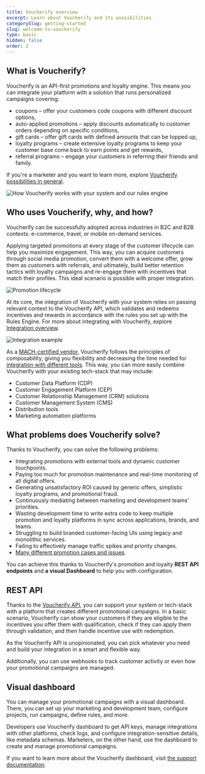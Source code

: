 ```yaml
---
title: Voucherify overview
excerpt: Learn about Voucherify and its possibilities
categorySlug: getting-started
slug: welcome-to-voucherify
type: basic
hidden: false
order: 2
---
```


## What is Voucherify?

Voucherify is an API-first promotions and loyalty engine. This means you can integrate your platform with a solution that runs personalized campaigns covering:
- coupons – offer your customers code coupons with different discount options,
- auto-applied promotions – apply discounts automatically to customer orders depending on specific conditions,
- gift cards – offer gift cards with defined amounts that can be topped up,
- loyalty programs – create extensive loyalty programs to keep your customer base come back to earn points and get rewards,
- referral programs – engage your customers in referring their friends and family.

<!-- EXPAND WITH LINKS TO NEW IN-DEPTH ARTICLES LATER ON! -->

If you're a marketer and you want to learn more, explore [Voucherify possibilities in general](https://www.voucherify.io/).

<!-- Some better page? TBD! -->

![How Voucherify works with your system and our rules engine](https://files.readme.io/494bc1a-guides_getting_started_welcome_to_voucherify_voucherify_workflow_scheme_01.png "How Voucherify works with your system and our rules engine")

## Who uses Voucherify, why, and how?

Voucherify can be successfully adopted across industries in B2C and B2B contexts: e-commerce, travel, or mobile on-demand services.

Applying targeted promotions at every stage of the customer lifecycle can help you maximize engagement. This way, you can acquire customers through social media promotion, convert them with a welcome offer, grow them as customers with referrals, and ultimately, build better retention tactics with loyalty campaigns and re-engage them with incentives that match their profiles. This ideal scenario is possible with proper integration.

![Promotion lifecycle](https://files.readme.io/bebe00d-guides_getting_started_welcome_to_voucherify_acquisition_to_re-activation_diagram-02.png "Promotion lifecycle showing acquisition, conversion, growth, retention, and re-activation")

At its core, the integration of Voucherify with your system relies on passing relevant context to the Voucherify API, which validates and redeems incentives and rewards in accordance with the rules you set up with the Rules Engine. For more about integrating with Voucherify, explore [Integration overview](ref:integration-overview).

![Integration example](https://files.readme.io/259371c0c8bc05e57bfb6ff42f4184174ffaefad0ce69154071a8c33c0d214b8-guides_getting_started_welcome-to-voucherify-03.png "A schema of an integration between a store and Voucherify, showing the flow of cart and promo code changes between the customer behavior and Voucherify.")

As a [MACH-certified vendor](https://machalliance.org/), Voucherify follows the principles of composability, giving you flexibility and decreasing the time needed for [integration with different tools](https://www.voucherify.io/integrations "Powerful integrations with Voucherify"). This way, you can more easily combine Voucherify with your existing tech-stack that may include:
- Customer Data Platform (CDP)
- Customer Engagement Platform (CEP)
- Customer Relationship Management (CRM) solutions
- Customer Management System (CMS)
- Distribution tools
- Marketing automation platforms

## What problems does Voucherify solve?

Thanks to Voucherify, you can solve the following problems:
- Integrating promotions with external tools and dynamic customer touchpoints.
- Paying too much for promotion maintenance and real-time monitoring of all digital offers.
- Generating unsatisfactory ROI caused by generic offers, simplistic loyalty programs, and promotional fraud.
- Continuously mediating between marketing and development teams' priorities.
- Wasting development time to write extra code to keep multiple promotion and loyalty platforms in sync across applications, brands, and teams.
- Struggling to build branded customer-facing UIs using legacy and monolithic services. <!-- Is this still true since we've removed LP and are about to get rid of cockpits?-->
- Failing to effectively manage traffic spikes and priority changes.
- [Many different promotion cases and issues](https://www.voucherify.io/promotion-examples "Voucherify recipes").
<!-- Anything else? -->

You can achieve this thanks to Voucherify's promotion and loyalty **REST API endpoints** and **a visual Dashboard** to help you with configuration.

## REST API

Thanks to the [Voucherify API](ref:introduction-1), you can support your system or tech-stack with a platform that creates different promotional campaigns. In a basic scenario, Voucherify can show your customers if they are eligible to the incentives you offer them with qualification, check if they can apply them through validation, and then handle incentive use with redemption.

As the Voucherify API is unopinionated, you can pick whatever you need and build your integration in a smart and flexible way.

Additionally, you can use webhooks to track customer activity or even how your promotional campaigns are managed.

<!-- Mention configurable webhooks when it's done -->

## Visual dashboard

You can manage your promotional campaigns with a visual dashboard. There, you can set up your marketing and development team, configure projects, run campaigns, define rules, and more.

Developers use Voucherify dashboard to get API keys, manage integrations with other platforms, check logs, and configure integration-sensitive details, like metadata schemas. Marketers, on the other hand, use the dashboard to create and manage promotional campaigns.

If you want to learn more about the Voucherify dashboard, visit [the support documentation](https://support.voucherify.io/ "Voucherify support documentation").